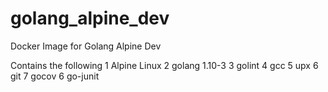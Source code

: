 # golang_alpine_dev
Docker Image for Golang Alpine Dev

Contains the following
1 Alpine Linux
2 golang 1.10-3
3 golint
4 gcc
5 upx
6 git
7 gocov
6 go-junit


